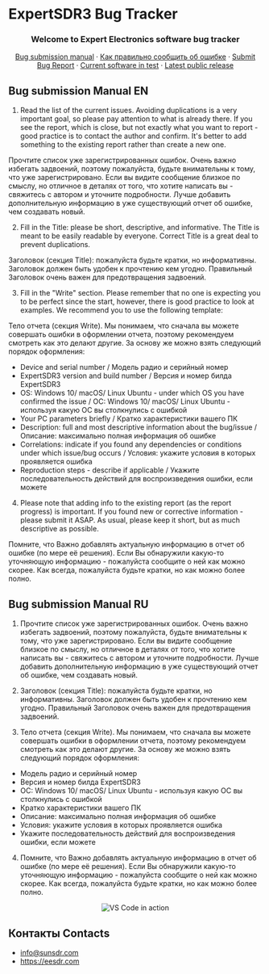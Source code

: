 # ExpertSDR3 Bug Tracker
  <h3 align="center">Welcome to Expert Electronics software bug tracker</h3>
  <p align="center">  
    <a href="#bug-submission-manual-en">Bug submission manual</a>
    ·    
  <a href="#bug-submission-manual-ru">Как правильно сообщить об ошибке</a>
    ·
    <a href="https://github.com/ExpertSDR3/ExpertSDR3-BUG-TRACKER/issues">Submit Bug Report</a>
    ·
    <a href="https://drive.google.com/drive/folders/1zsu0w6YRt1kOTkfIVaQcRiMIat22ZNHe?usp=sharing" target="_blank">Current software in test</a>
    ·
    <a href="https://eesdr.com/en/software-en/expertsdr3-en" target="_blank">Latest public release</a>
  </p>
</p>

<!-- Manual -->
## Bug submission Manual EN
1. Read the list of the current issues. Avoiding duplications is a very important goal, so please pay attention to what is already there. If you see the report, which is close, but not exactly what you want to report - good practice is to contact the author and confirm. It's better to add something to the existing report rather than create a new one.
<p>Прочтите список уже зарегистрированных ошибок. Очень важно избегать задвоений, поэтому пожалуйста, будьте внимательны к тому, что уже зарегистрировано. Если вы видите сообщение близкое по смыслу, но отличное в деталях от того, что хотите написать вы - свяжитесь с автором и уточните подробности. Лучше добавить дополнительную информацию в уже существующий отчет об ошибке, чем создавать новый.

2. Fill in the Title: please be short, descriptive, and informative. The Title is meant to be easily readable by everyone. Correct Title is a great deal to prevent duplications.
<p>Заголовок (секция Title): пожалуйста будьте кратки, но информативны. Заголовок должен быть удобен к прочтению кем угодно. Правильный Заголовок очень важен для предотвращения задвоений.

3. Fill in the "Write" section. Please remember that no one is expecting you to be perfect since the start, however, there is good practice to look at examples. We recommend you to use the following template:
<p>Тело отчета (секция Write). Мы понимаем, что сначала вы можете совершать ошибки в оформлении отчета, поэтому рекомендуем смотреть как это делают другие. За основу же можно взять следующий порядок оформления:
  
* Device and serial number / Модель радио и серийный номер
* ExpertSDR3 version and build number / Версия и номер билда ExpertSDR3
* OS: Windows 10/ macOS/ Linux Ubuntu - under which OS you have confirmed the issue / ОС: Windows 10/ macOS/ Linux Ubuntu - используя какую ОС вы столкнулись с ошибкой
* Your PC parameters briefly / Кратко характеристики вашего ПК
* Description: full and most descriptive information about the bug/issue / Описание: максимально полная информация об ошибке
* Correlations: indicate if you found any dependencies or conditions under which issue/bug occurs / Условия: укажите условия в которых проявляется ошибка
* Reproduction steps - describe if applicable / Укажите последовательность действий для воспроизведения ошибки, если можете

4. Please note that adding info to the existing report (as the report progress) is important. If you found new or corrective information - please submit it ASAP. As usual, please keep it short, but as much descriptive as possible.
<p>Помните, что Важно добавлять актуальную информацию в отчет об ошибке (по мере её решения). Если Вы обнаружили какую-то уточняющую информацию - пожалуйста сообщите о ней как можно скорее. Как всегда, пожалуйста будьте кратки, но как можно более полно.

## Bug submission Manual RU
1. Прочтите список уже зарегистрированных ошибок. Очень важно избегать задвоений, поэтому пожалуйста, будьте внимательны к тому, что уже зарегистрировано. Если вы видите сообщение близкое по смыслу, но отличное в деталях от того, что хотите написать вы - свяжитесь с автором и уточните подробности. Лучше добавить дополнительную информацию в уже существующий отчет об ошибке, чем создавать новый.

2. Заголовок (секция Title): пожалуйста будьте кратки, но информативны. Заголовок должен быть удобен к прочтению кем угодно. Правильный Заголовок очень важен для предотвращения задвоений.

3. Тело отчета (секция Write). Мы понимаем, что сначала вы можете совершать ошибки в оформлении отчета, поэтому рекомендуем смотреть как это делают другие. За основу же можно взять следующий порядок оформления:
  
* Модель радио и серийный номер
* Версия и номер билда ExpertSDR3
* ОС: Windows 10/ macOS/ Linux Ubuntu - используя какую ОС вы столкнулись с ошибкой
* Кратко характеристики вашего ПК
* Описание: максимально полная информация об ошибке
* Условия: укажите условия в которых проявляется ошибка
* Укажите последовательность действий для воспроизведения ошибки, если можете

4. Помните, что Важно добавлять актуальную информацию в отчет об ошибке (по мере её решения). Если Вы обнаружили какую-то уточняющую информацию - пожалуйста сообщите о ней как можно скорее. Как всегда, пожалуйста будьте кратки, но как можно более полно.
  
<p align="center">
  <img alt="VS Code in action" src="https://i.imgur.com/xgD6L43.gif">
</p>

## Контакты Contacts
* info@sunsdr.com
* https://eesdr.com
